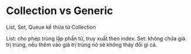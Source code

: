 # Collection vs Generic

List, Set, Queue kế thừa từ Collection

List: cho phép trùng lặp phần tử, truy xuất theo index.
Set: không chứa giá trị trùng, nếu thêm vào giá trị trùng nó sẽ không thay đổi gì cả.

